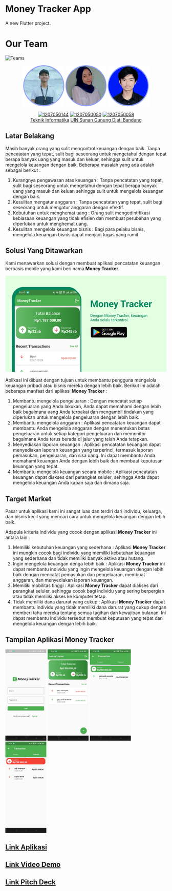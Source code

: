 # Money Tracker App

A new Flutter project.

# Our Team
![Teams](https://img.shields.io/badge/Our%20Team-Team%206-blue)
<div align='center'>

<img src="img/Bayu.png" width="128"/>
<img src="img/Indri.png" width="128"/>
<img src="img/Syahrul.png" width="128"/>

<br>

[![1207050144](https://img.shields.io/badge/144-M%20Bayu%20Nurdiansyah%20P-blue)](https://http://github.com/mbayunp) 
  [![1207050050](https://img.shields.io/badge/050-Indri%20Nurfiani-blue)](https://github.com/Indrinf) [![1207050058](https://img.shields.io/badge/058-M%20Syahrul%20Anwar%20Aria-blue)](https://github.com/syhrlanwr)
  <br> [Teknik Informatika](http://if.uinsgd.ac.id/) [UIN Sunan Gunung Djati Bandung](https://uinsgd.ac.id/) 

</div>

## Latar Belakang
Masih banyak orang yang sulit mengontrol keuangan dengan baik. Tanpa pencatatan yang tepat, sulit bagi seseorang untuk mengetahui dengan tepat berapa banyak uang yang masuk dan keluar, sehingga sulit untuk mengelola keuangan dengan baik. Beberapa masalah yang ada adalah sebagai berikut :

1. Kurangnya pengawasan atas keuangan : Tanpa pencatatan yang tepat, sulit bagi seseorang untuk mengetahui dengan tepat berapa banyak uang yang masuk dan keluar, sehingga sulit untuk mengelola keuangan dengan baik.
2. Kesulitan mengatur anggaran : Tanpa pencatatan yang tepat, sulit bagi seseorang untuk mengatur anggaran dengan efektif. 
3. Kebutuhan untuk menghemat uang : Orang sulit mengedintifikasi kebiasaan keuangan yang tidak efisien dan membuat perubahan yang diperlukan untuk menghemat uang.
4. Kesulitan mengelola keuangan bisnis : Bagi para pelaku bisnis, mengelola keuangan bisnis dapat menjadi tugas yang rumit

## Solusi Yang Ditawarkan
Kami menawarkan solusi dengan membuat aplikasi pencatatan keuangan berbasis mobile yang kami beri nama **Money Tracker**. 

![Banner](/img/filecover-1.png "Money Tracker")

Aplikasi ini dibuat dengan tujuan untuk membantu pengguna mengelola keuangan pribadi atau bisnis mereka dengan lebih baik. Berikut ini adalah beberapa manfaat dari aplikasi **Money Tracker** :
1. Membantu mengelola pengeluaran : Dengan mencatat setiap pengeluaran yang Anda lakukan, Anda dapat memahami dengan lebih baik bagaimana uang Anda terpakai dan mengambil tindakan yang diperlukan untuk mengelola pengeluaran dengan lebih baik.
2. Membantu mengelola anggaran : Aplikasi pencatatan keuangan dapat membantu Anda mengelola anggaran dengan menentukan batas pengeluaran untuk setiap kategori pengeluaran dan memonitor bagaimana Anda terus berada di jalur yang telah Anda tetapkan.
3. Menyediakan laporan keuangan : Aplikasi pencatatan keuangan dapat menyediakan laporan keuangan yang terperinci, termasuk laporan pemasukan, pengeluaran, dan sisa uang. Ini dapat membantu Anda memahami keuangan Anda dengan lebih baik dan membuat keputusan keuangan yang tepat.
4. Membantu mengelola keuangan secara mobile : Aplikasi pencatatan keuangan dapat diakses dari perangkat seluler, sehingga Anda dapat mengelola keuangan Anda kapan saja dan dimana saja.

## Target Market
Pasar untuk aplikasi kami ini sangat luas dan terdiri dari individu, keluarga, dan bisnis kecil yang mencari cara untuk mengelola keuangan dengan lebih baik.

Adapula kriteria individu yang cocok dengan aplikasi **Money Tracker** ini antara lain :
1. Memiliki kebutuhan keuangan yang sederhana : Aplikasi **Money Tracker** ini mungkin cocok bagi individu yang memiliki kebutuhan keuangan yang sederhana dan tidak memiliki banyak aktiva atau hutang.
2. Ingin mengelola keuangan denga lebih baik : Aplikasi **Money Tracker** ini dapat membantu individu yang ingin mengelola keuangan dengan lebih baik dengan mencatat pemasukan dan pengeluaran, membuat anggaran, dan menyediakan laporan keuangan.
3. Memiliki mobilitas tinggi : Aplikasi **Money Tracker** dapat diakses dari perangkat seluler, sehingga cocok bagi individu yang sering berpergian atau tidak memiliki akses ke komputer tetap.
4. Tidak memiliki dana darurat yang cukup : Aplikasi **Money Tracker** dapat membantu individu yang tidak memiliki dana darurat yang cukup dengan memberi tahu mereka tentang semua tagihan dan kewajiban bulanan. Ini dapat membantu individu tersebut membuat keputusan yang tepat dan mengelola keuangan dengan lebih baik.

## Tampilan Aplikasi Money Tracker

<img src="img/Pict-1.jpeg" width="128"/>
<img src="img/Pict-2.jpeg" width="128"/>

<img src="img/Pict-3.jpeg" width="128"/>
<img src="img/Pict-4.jpeg" width="128"/>

## [Link Aplikasi](https://play.google.com/store/apps/details?id=com.group4ifc.moneytracker)

## [Link Video Demo](https://youtu.be/40AJmVES71s)

## [Link Pitch Deck]()
